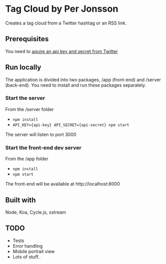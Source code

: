# Tag Cloud by Per Jonsson
Creates a tag cloud from a Twitter hashtag or an RSS link.

## Prerequisites
You need to [aquire an api key and secret from Twitter](https://developer.twitter.com/en/docs/basics/authentication/guides/access-tokens)

## Run locally

The application is divided into two packages, /app (front-end) and /server (back-end). You need to install and run these packages separately.

### Start the server
From the /server folder
* `npm install`
* `API_KEY={api-key} API_SECRET={api-secret} npm start`

The server will listen to port 3000

### Start the front-end dev server
From the /app folder
* `npm install`
* `npm start`

The front-end will be available at http://localhost:8000

## Built with
Node, Koa, Cycle.js, xstream

## TODO
* Tests
* Error handling
* Mobile portrait view
* Lots of stuff..
